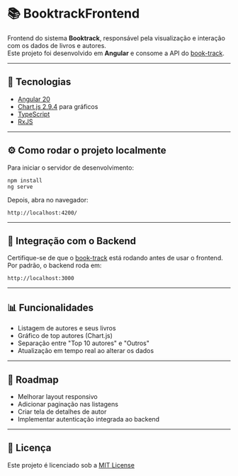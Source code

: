 # 📚 BooktrackFrontend

Frontend do sistema **Booktrack**, responsável pela visualização e interação com os dados de livros e autores.  
Este projeto foi desenvolvido em **Angular** e consome a API do [book-track](https://github.com/alexandremrrocha/book-track).

---

## 🚀 Tecnologias

- [Angular 20](https://angular.dev/)  
- [Chart.js 2.9.4](https://www.chartjs.org/) para gráficos  
- [TypeScript](https://www.typescriptlang.org/)  
- [RxJS](https://rxjs.dev/)  

---

## ⚙️ Como rodar o projeto localmente

Para iniciar o servidor de desenvolvimento:

```
npm install
ng serve
```

Depois, abra no navegador:

```
http://localhost:4200/
```

---

## 🔗 Integração com o Backend

Certifique-se de que o [book-track](https://github.com/alexandremrrocha/book-track) está rodando antes de usar o frontend. Por padrão, o backend roda em:

```
http://localhost:3000
```

---

## 📊 Funcionalidades

- Listagem de autores e seus livros
- Gráfico de top autores (Chart.js)
- Separação entre "Top 10 autores" e "Outros"
- Atualização em tempo real ao alterar os dados

---

## 📅 Roadmap

- Melhorar layout responsivo
- Adicionar paginação nas listagens
- Criar tela de detalhes de autor
- Implementar autenticação integrada ao backend

---

## 📜 Licença

Este projeto é licenciado sob a [MIT License](LICENSE)